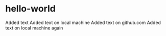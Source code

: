 hello-world
===========
Added text
Added text on local machine
Added text on github.com
Added text on local machine again

